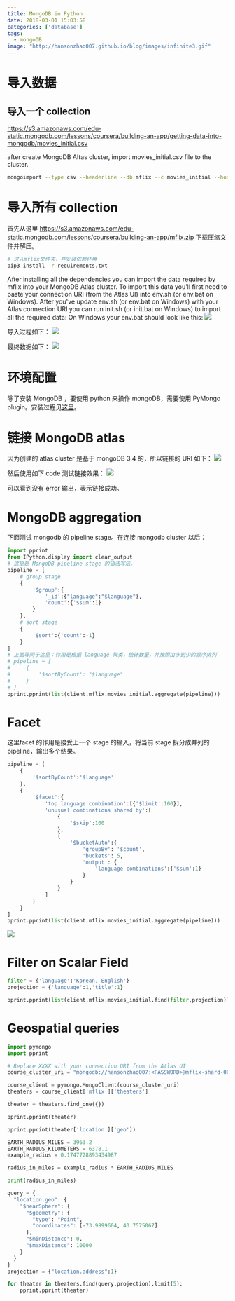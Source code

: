 ```yaml
---
title: MongoDB in Python
date: 2018-03-01 15:03:58
categories: ['database']
tags:
  - mongoDB
image: "http://hansonzhao007.github.io/blog/images/infinite3.gif"
---
```


# 导入数据
## 导入一个 collection
https://s3.amazonaws.com/edu-static.mongodb.com/lessons/coursera/building-an-app/getting-data-into-mongodb/movies_initial.csv

after create MongoDB Altas cluster, import movies_initial.csv file to the cluster.

```bash
mongoimport --type csv --headerline --db mflix --c movies_initial --host "mflix-shard-00-00-1cvum.mongodb.net:27017,mflix-shard-00-01-1cvum.mongodb.net:27017,mflix-shard-00-02-1cvum.mongodb.net:27017"--authenticationDatabase admin --ssl --username hansonzhao007 --password Zxsh3017568 --file movies_initial.csv
```

<!-- more -->
# 导入所有 collection
首先从这里 https://s3.amazonaws.com/edu-static.mongodb.com/lessons/coursera/building-an-app/mflix.zip 下载压缩文件并解压。
```bash
# 进入mflix文件夹，并安装依赖环境
pip3 install -r requirements.txt
```

After installing all the dependencies you can import the data required by mflix into your MongoDB Atlas cluster.
To import this data you'll first need to paste your connection URI (from the Atlas UI) into env.sh (or env.bat on Windows).
After you've update env.sh (or env.bat on Windows) with your Atlas connection URI you can run init.sh (or init.bat on Windows) to import all the required data:
On Windows your env.bat should look like this:
![](1.png)

导入过程如下：
![](2.png)

最终数据如下：
![](3.png)

# 环境配置
除了安装 MongoDB ，要使用 python 来操作 mongoDB，需要使用 PyMongo plugin。安装过程见[这里](https://api.mongodb.com/python/current/installation.html)。

# 链接 MongoDB atlas

因为创建的 atlas cluster 是基于 mongoDB 3.4 的，所以链接的 URI 如下：
![](4.png)

然后使用如下 code 测试链接效果：
![](5.png)

可以看到没有 error 输出，表示链接成功。

# MongoDB aggregation
下面测试 mongodb 的 pipeline stage。在连接 mongodb cluster 以后：

```python
import pprint
from IPython.display import clear_output
# 这里是 MongoDB pipeline stage 的语法写法。
pipeline = [
    # group stage
    {
        '$group':{
            '_id':{"language":"$language"},
            'count':{'$sum':1}
        }
    },
    # sort stage
    {
        '$sort':{'count':-1}
    }
]
# 上面等同于这里：作用是根据 language 聚类，统计数量，并按照由多到少的顺序排列
# pipeline = [
#     {
#         '$sortByCount': "$language"
#     }
# ]
pprint.pprint(list(client.mflix.movies_initial.aggregate(pipeline)))
```

# Facet
这里facet 的作用是接受上一个 stage 的输入，将当前 stage 拆分成并列的 pipeline，输出多个结果。

```python
pipeline = [
    {
        '$sortByCount':'$language'
    },
    {
        '$facet':{
            'top language combination':[{'$limit':100}],
            'unusual combinations shared by':[
                {
                    '$skip':100
                },
                {
                    '$bucketAuto':{
                        'groupBy': '$count',
                        'buckets': 5,
                        'output': {
                            'language combinations':{'$sum':1}
                        }
                    }
                }
            ]
        }
    }
]
pprint.pprint(list(client.mflix.movies_initial.aggregate(pipeline)))
```
![](6.png)

# Filter on Scalar Field
```python
filter = {'language':'Korean, English'}
projection = {'language':1,'title':1}

pprint.pprint(list(client.mflix.movies_initial.find(filter,projection)))
```

# Geospatial queries
```python
import pymongo
import pprint

# Replace XXXX with your connection URI from the Atlas UI
course_cluster_uri = "mongodb://hansonzhao007:<PASSWORD>@mflix-shard-00-00-1cvum.mongodb.net:27017,mflix-shard-00-01-1cvum.mongodb.net:27017,mflix-shard-00-02-1cvum.mongodb.net:27017/test?ssl=true&replicaSet=mflix-shard-0&authSource=admin"

course_client = pymongo.MongoClient(course_cluster_uri)
theaters = course_client['mflix']['theaters']

theater = theaters.find_one({})

pprint.pprint(theater)

pprint.pprint(theater['location']['geo'])

EARTH_RADIUS_MILES = 3963.2
EARTH_RADIUS_KILOMETERS = 6378.1
example_radius = 0.1747728893434987

radius_in_miles = example_radius * EARTH_RADIUS_MILES

print(radius_in_miles)

query = {
  "location.geo": {
    "$nearSphere": {
      "$geometry": {
        "type": "Point",
        "coordinates": [-73.9899604, 40.7575067]
      },
      "$minDistance": 0,
      "$maxDistance": 10000
    }
  }
}
projection = {"location.address":1}

for theater in theaters.find(query,projection).limit(5):
    pprint.pprint(theater)
```
